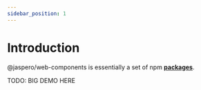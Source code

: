 ```yaml
---
sidebar_position: 1
---
```


# Introduction

@jaspero/web-components is essentially a set of npm **[packages](https://github.com/Jaspero/web-components/tree/main/packages)**.

TODO: BIG DEMO HERE